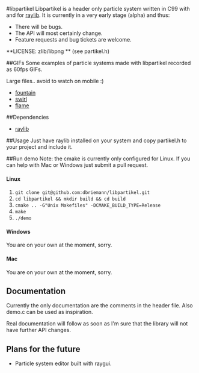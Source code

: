 #libpartikel
Libpartikel is a header only particle system written in C99 with and for [raylib](https://github.com/raysan5/raylib). It is currently in a very early stage (alpha) and thus:

* There will be bugs.
* The API will most certainly change.
* Feature requests and bug tickets are welcome.

**LICENSE: zlib/libpng ** (see partikel.h)

##GIFs
Some examples of particle systems made with libpartikel recorded as 60fps GIFs.

Large files.. avoid to watch on mobile :)

* [fountain](https://github.com/dbriemann/expo/blob/master/partikel-fountain.gif?raw=true)
* [swirl](https://github.com/dbriemann/expo/blob/master/partikel-swirl.gif?raw=true)
* [flame](https://github.com/dbriemann/expo/blob/master/partikel-flame.gif?raw=true)

##Dependencies
* [raylib](https://github.com/raysan5/raylib)

##Usage
Just have raylib installed on your system and copy partikel.h to your project and include it.

##Run demo
Note: the cmake is currently only configured for Linux. If you can help with Mac or Windows just submit a pull request.

#### Linux
1. `git clone git@github.com:dbriemann/libpartikel.git`
2. `cd libpartikel && mkdir build && cd build`
3. `cmake .. -G"Unix Makefiles" -DCMAKE_BUILD_TYPE=Release`
4. `make`
5. `./demo`

#### Windows
You are on your own at the moment, sorry.

#### Mac
You are on your own at the moment, sorry.

## Documentation
Currently the only documentation are the comments in the header file. Also demo.c can be used as inspiration. 

Real documentation will follow as soon as I'm sure that the library will not have further API changes.

## Plans for the future
* Particle system editor built with raygui.